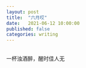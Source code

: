 ```yaml
---
layout: post
title:  "六月哎"
date:   2021-06-12 10:00:00
published: false
categories: writing
---
```


##

一杯浊酒醉，醒时佳人无